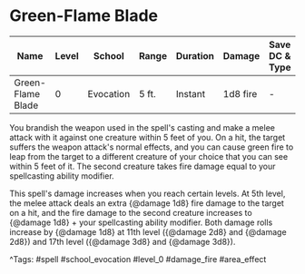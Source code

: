 # Green-Flame Blade

| Name | Level | School | Range | Duration | Damage | Save DC & Type |
|------|-------|--------|-------|----------|--------|----------------|
| Green-Flame Blade | 0 | Evocation | 5 ft. | Instant | 1d8 fire | - |

You brandish the weapon used in the spell's casting and make a melee attack with it against one creature within 5 feet of you. On a hit, the target suffers the weapon attack's normal effects, and you can cause green fire to leap from the target to a different creature of your choice that you can see within 5 feet of it. The second creature takes fire damage equal to your spellcasting ability modifier.

This spell's damage increases when you reach certain levels. At 5th level, the melee attack deals an extra {@damage 1d8} fire damage to the target on a hit, and the fire damage to the second creature increases to {@damage 1d8} + your spellcasting ability modifier. Both damage rolls increase by {@damage 1d8} at 11th level ({@damage 2d8} and {@damage 2d8}) and 17th level ({@damage 3d8} and {@damage 3d8}).

^Tags: #spell #school_evocation #level_0 #damage_fire #area_effect